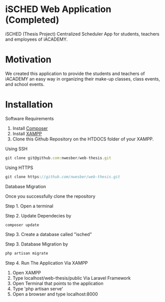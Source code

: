 # iSCHED Web Application (Completed)

iSCHED (Thesis Project)
Centralized Scheduler App for students, teachers and employees of iACADEMY.

# Motivation
We created this application to provide the students and teachers of iACADEMY 
an easy way in organizing their make-up classes, class events, and school events. 

# Installation
Software Requirements
1. Install [Composer](https://getcomposer.org/)
2. Install [XAMPP](https://www.apachefriends.org/index.html)
3. Clone this Github Repository on the HTDOCS folder of your XAMPP.

Using SSH
```javascript
git clone git@github.com:nwesber/web-thesis.git
```
Using HTTPS
```javascript
git clone https://github.com/nwesber/web-thesis.git
```

Database Migration

Once you successfully clone the repository

Step 1. Open a terminal

Step 2. Update Dependecies by

```javascript
composer update
```

Step 3. Create a database called "isched"

Step 3. Database Migration by

```javascript
php artisan migrate
```

Step 4. Run The Application 
Via XAMPP
  1. Open XAMPP
  2. Type localhost/web-thesis/public
Via Laravel Framework
  1. Open Terminal that points to the application
  2. Type 'php artisan serve'
  3. Open a browser and type localhost:8000
  
  
